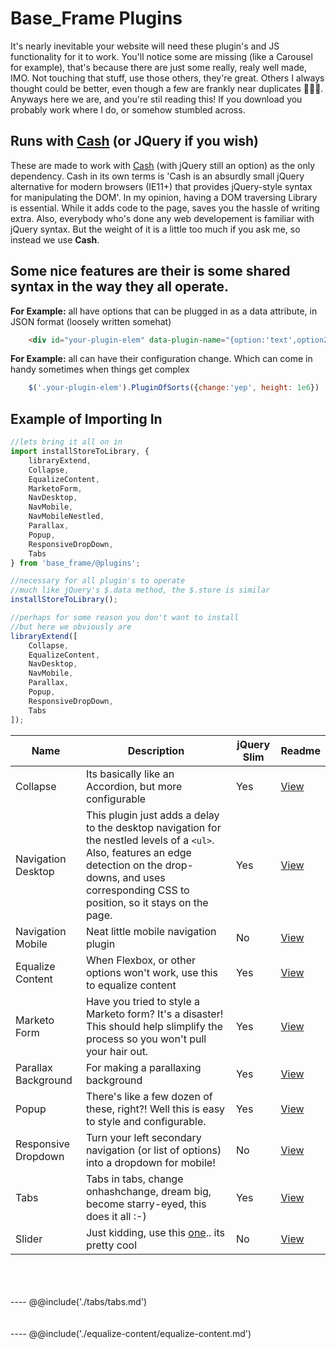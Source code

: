 # Base_Frame Plugins

It's nearly inevitable your website will need these plugin's and JS functionality for it to work. You'll notice some are missing (like a Carousel for example), that's because there are just some really, realy well made, IMO. Not touching that stuff, use those others, they're great. Others I always thought could be better, even though a few are frankly near duplicates 🤷🏻‍♂️. Anyways here we are, and you're stil reading this! If you download you probably work where I do, or somehow stumbled across.

## Runs with [Cash](https://github.com/fabiospampinato/cash) (or JQuery if you wish)

These are made to work with [Cash](https://github.com/fabiospampinato/cash) (with jQuery still an option) as the only dependency. Cash in its own terms is 'Cash is an absurdly small jQuery alternative for modern browsers (IE11+) that provides jQuery-style syntax for manipulating the DOM'. In my opinion, having a DOM traversing Library is essential. While it adds code to the page, saves you the hassle of writing extra. Also, everybody who's done any web developement is familiar with jQuery syntax. But the weight of it is a little too much if you ask me, so instead we use __Cash__.

## Some nice features are their is some shared syntax in the way they all operate. 

__For Example:__ all have options that can be plugged in as a data attribute, in JSON format (loosely written somehat)
```html
    <div id="your-plugin-elem" data-plugin-name="{option:'text',option2: true, etc: 'you get the idea'}"></div>
```

<p><strong>For Example:</strong> all can have their configuration change. Which can come in handy sometimes when things get complex</p>
    
```javascript
    $('.your-plugin-elem').PluginOfSorts({change:'yep', height: 1e6})
```

## Example of Importing In
```javascript
//lets bring it all on in
import installStoreToLibrary, {
    libraryExtend,
    Collapse,
    EqualizeContent,
    MarketoForm,
    NavDesktop,
    NavMobile,
    NavMobileNestled,
    Parallax,
    Popup,
    ResponsiveDropDown,
    Tabs
} from 'base_frame/@plugins';

//necessary for all plugin's to operate
//much like jQuery's $.data method, the $.store is similar
installStoreToLibrary();

//perhaps for some reason you don't want to install
//but here we obviously are
libraryExtend([
    Collapse,
    EqualizeContent,
    NavDesktop,
    NavMobile,
    Parallax,
    Popup,
    ResponsiveDropDown,
    Tabs
]); 
```
 

Name | Description | jQuery Slim | Readme
------ | ---- | -----| -------
Collapse | Its basically like an Accordion, but more configurable | Yes | [View](#collapse)
Navigation Desktop | This plugin just adds a delay to the desktop navigation for the nestled levels of a `<ul>`. Also, features an edge detection on the drop-downs, and uses corresponding CSS to position, so it stays on the page. | Yes | [View](#nav-desktop)
Navigation Mobile | Neat little mobile navigation plugin | No | [View](#nav-mobile)
Equalize Content | When Flexbox, or other options won't work, use this to equalize content | Yes | [View](#equalize)
Marketo Form | Have you tried to style a Marketo form? It's a disaster! This should help slimplify the process so you won't pull your hair out. | Yes | [View](./src/marketo-form-magic/readme.md)
Parallax Background | For making a parallaxing background | Yes | [View](./src/parallax-bg/readme.md)
Popup | There's like a few dozen of these, right?! Well this is easy to style and configurable. | Yes | [View](./src/popup/readme.md)
Responsive Dropdown | Turn your left secondary navigation (or list of options) into a dropdown for mobile! | No | [View](./src/responsive-dropdown/readme.md)
Tabs | Tabs in tabs, change onhashchange, dream big, become starry-eyed, this does it all :-) | Yes | [View](#tabs)
Slider | Just kidding, use this [one](https://kenwheeler.github.io/slick/).. its pretty cool | No |[View](https://kenwheeler.github.io/slick/)


<br>
<br>
<br>
----
@@include('./tabs/tabs.md')
<br>
<br>
<br>
----
@@include('./equalize-content/equalize-content.md')